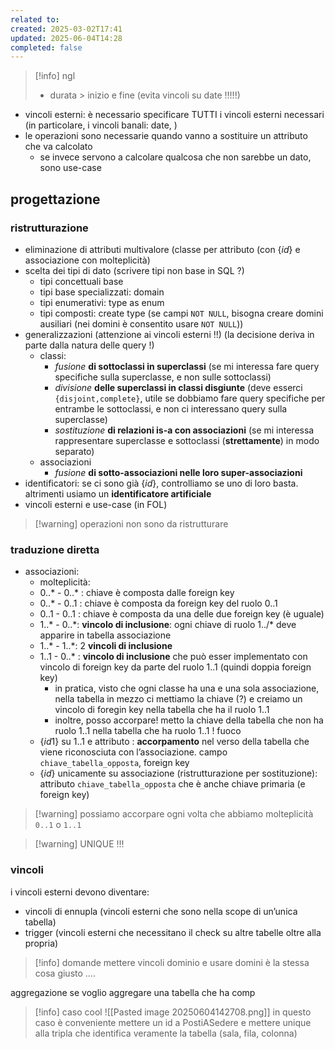 ```yaml
---
related to: 
created: 2025-03-02T17:41
updated: 2025-06-04T14:28
completed: false
---
```

>[!info] ngl
>- durata > inizio e fine (evita vincoli su date !!!!!)

- vincoli esterni: è necessario specificare TUTTI i vincoli esterni necessari (in particolare, i vincoli banali: date, )
- le operazioni sono necessarie quando vanno a sostituire un attributo che va calcolato
	- se invece servono a calcolare qualcosa che non sarebbe un dato, sono use-case

## progettazione
### ristrutturazione
- eliminazione di attributi multivalore (classe per attributo (con $\{ id \}$ e associazione con molteplicità)
- scelta dei tipi di dato (scrivere tipi non base in SQL ?)
	- tipi concettuali base
	- tipi base specializzati: domain
	- tipi enumerativi: type as enum
	- tipi composti: create type (se campi `NOT NULL`, bisogna creare domini ausiliari (nei domini è consentito usare `NOT NULL`))
- generalizzazioni (attenzione ai vincoli esterni !!) (la decisione deriva in parte dalla natura delle query !)
	- classi:
		- *fusione* **di sottoclassi in superclassi** (se mi interessa fare query specifiche sulla superclasse, e non sulle sottoclassi)
		- *divisione* **delle superclassi in classi disgiunte** (deve esserci `{disjoint,complete}`, utile se dobbiamo fare query specifiche per entrambe le sottoclassi, e non ci interessano query sulla superclasse)
		- *sostituzione* **di relazioni is-a con associazioni** (se mi interessa rappresentare superclasse e sottoclassi (**strettamente**) in modo separato)
	- associazioni
		- *fusione* **di sotto-associazioni nelle loro super-associazioni**
- identificatori: se ci sono già $\{id\}$, controlliamo se uno di loro basta. altrimenti usiamo un **identificatore artificiale**
- vincoli esterni e use-case (in FOL)

>[!warning] operazioni non sono da ristrutturare
### traduzione diretta
- associazioni:
	- molteplicità:
	- 0..* - 0..* : chiave è composta dalle foreign key
	- 0..* - 0..1 : chiave è composta da foreign key del ruolo 0..1
	- 0..1 - 0..1 : chiave è composta da una delle due foreign key (è uguale)
	- 1..\* - 0..\*: **vincolo di inclusione**: ogni chiave di ruolo 1../* deve apparire in tabella associazione 
	- 1..\* - 1..\*: 2 **vincoli di inclusione**
	- 1..1 - 0..* : **vincolo di inclusione** che può esser implementato con vincolo di foreign key da parte del ruolo 1..1 (quindi doppia foreign key)
		 - in pratica, visto che ogni classe ha una e una sola associazione, nella tabella in mezzo ci mettiamo la chiave (?) e creiamo un vincolo di foregin key nella tabella che ha il ruolo 1..1
		 - inoltre, posso accorpare! metto la chiave della tabella che non ha ruolo 1..1 nella tabella che ha ruolo 1..1 ! fuoco
	 - $\{ id1 \}$ su 1..1 e attributo : **accorpamento** nel verso della tabella che viene riconosciuta con l’associazione. campo `chiave_tabella_opposta`, foreign key
	 - $\{ id \}$ unicamente su associazione (ristrutturazione per sostituzione): attributo `chiave_tabella_opposta` che è anche chiave primaria (e foreign key)
>[!warning] possiamo accorpare ogni volta che abbiamo molteplicità `0..1` o `1..1`

>[!warning] UNIQUE !!!

### vincoli
i vincoli esterni devono diventare:
- vincoli di ennupla (vincoli esterni che sono nella scope di un’unica tabella)
- trigger (vincoli esterni che necessitano il check su altre tabelle oltre alla propria)

>[!info] domande
>mettere vincoli dominio e usare domini è la stessa cosa giusto ….


aggregazione
se voglio aggregare una tabella che ha comp
>[!info] caso cool
![[Pasted image 20250604142708.png]]
in questo caso è conveniente mettere un id a PostiASedere e mettere unique alla tripla che identifica veramente la tabella (sala, fila, colonna)